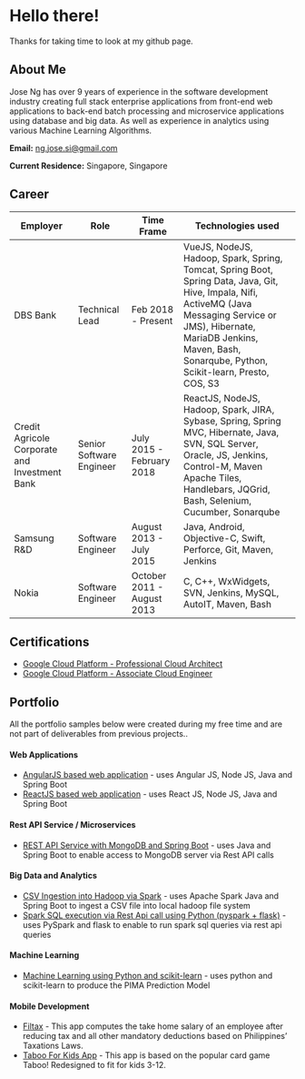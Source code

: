 # Hello there!

Thanks for taking time to look at my github page.

## About Me

Jose Ng has over 9 years of experience in the software development industry creating full stack enterprise applications from front-end web applications to back-end batch processing and microservice applications using database and big data. As well as experience in analytics using various Machine Learning Algorithms.
<!---
He is also one of the founders of Whitespace Solutions. A Software House dedicated to provide the best solutions to client needs. 
--->
**Email:** ng.jose.si@gmail.com

**Current Residence:** Singapore, Singapore

## Career

| Employer | Role | Time Frame | Technologies used |
|-------|---|--------|---------|
| DBS Bank | Technical Lead | Feb 2018 - Present | VueJS, NodeJS, Hadoop, Spark, Spring, Tomcat, Spring Boot, Spring Data, Java, Git, Hive, Impala, Nifi, ActiveMQ (Java Messaging Service or JMS), Hibernate, MariaDB Jenkins, Maven, Bash, Sonarqube, Python, Scikit-learn, Presto, COS, S3
| Credit Agricole Corporate and Investment Bank | Senior Software Engineer | July 2015 - February 2018 | ReactJS, NodeJS, Hadoop, Spark, JIRA, Sybase, Spring, Spring MVC, Hibernate, Java, SVN, SQL Server, Oracle, JS, Jenkins, Control-M, Maven Apache Tiles, Handlebars, JQGrid, Bash, Selenium, Cucumber, Sonarqube
| Samsung R&D | Software Engineer | August 2013 - July 2015 | Java, Android, Objective-C, Swift,  Perforce, Git, Maven, Jenkins
| Nokia | Software Engineer |  October 2011 - August 2013 | C, C++, WxWidgets, SVN, Jenkins, MySQL, AutoIT, Maven, Bash

<!--- 
## Business

Whitespace Solutions is currently open to provide service on Software Related requests. From web-site creation to analytics and cloud-based processing.

For any requests, please email Jose Ng directly at ng.jose.si@gmail.com 
--->

## Certifications

- [Google Cloud Platform -  Professional Cloud Architect](https://www.credential.net/311efa3c-b028-4048-9813-2a76492b53ed?key=e3ca2a3b0d27aa6c250020362fed9fa21f93861944cdb850049f705de8b91382)
- [Google Cloud Platform - Associate Cloud Engineer](https://www.credential.net/cda3bdd7-bd75-4572-9814-7c66639cc8a2)

## Portfolio

All the portfolio samples below were created during my free time and are not part of deliverables from previous projects..

#### Web Applications

- [AngularJS based web application](https://github.com/ngjosesi/angularjs-web-application) - uses Angular JS, Node JS, Java and Spring Boot
- [ReactJS based web application](https://github.com/ngjosesi/reactjs-web-application) - uses React JS, Node JS, Java and Spring Boot

#### Rest API Service / Microservices

- [REST API Service with MongoDB and Spring Boot](https://github.com/ngjosesi/rest-api-with-mongodb-spring-boot) - uses Java and Spring Boot to enable access to MongoDB server via Rest API calls

#### Big Data and Analytics

- [CSV Ingestion into Hadoop via Spark](https://github.com/ngjosesi/spark-csv-ingestor) - uses Apache Spark Java and Spring Boot to ingest a CSV file into local hadoop file system
- [Spark SQL execution via Rest Api call using Python (pyspark + flask)](https://github.com/ngjosesi/python-web-spark-sql) - uses PySpark and flask to enable to run spark sql queries via rest api queries

#### Machine Learning

- [Machine Learning using Python and scikit-learn](https://github.com/ngjosesi/python-machine-learning) - uses python and scikit-learn to produce the PIMA Prediction Model

#### Mobile Development

- [Filtax](https://play.google.com/store/apps/details?id=com.ng.jose.si.incometaxph) - This app computes the take home salary of an employee after reducing tax and all other mandatory deductions based on Philippines’ Taxations Laws.
- [Taboo For Kids App](http://play.google.com/store/apps/details?id=com.ng.jose.si.tabooforkids) - This app is based on the popular card game Taboo! Redesigned to fit for kids 3-12.
